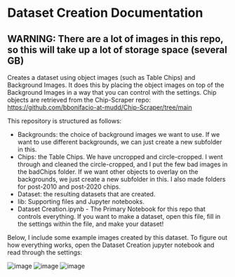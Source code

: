 # Dataset Creation Documentation
## WARNING: There are a lot of images in this repo, so this will take up a lot of storage space (several GB)

Creates a dataset using object images (such as Table Chips) and Background Images. It does this by placing the object images on top of the Background Images in a way that you can control with the settings. Chip objects are retrieved from the Chip-Scraper repo: https://github.com/bbonifacio-at-mudd/Chip-Scraper/tree/main

This repository is structured as follows: 
- Backgrounds: the choice of background images we want to use. If we want to use different backgrounds, we can just create a new subfolder in this.
- Chips: the Table Chips. We have uncropped and circle-cropped. I went through and cleaned the circle-cropped, and I put the few bad images in the badChips folder. If we want other objects to overlay on the backgrounds, we just create a new subfolder in this. I also made folders for post-2010 and post-2020 chips. 
- Dataset: the resulting datasets that are created.  
- lib: Supporting files and Jupyter notebooks.
- Dataset Creation.ipynb - The Primary Notebook for this repo that controls everything. If you want to make a dataset, open this file, fill in the settings within the file, and make your dataset!

Below, I include some example images created by this dataset. To figure out how everything works, open the Dataset Creation jupyter notebook and read through the settings: 

![image](https://github.com/bbonifacio-at-mudd/Dataset-Creation/assets/114462423/f3c9bfa4-c4eb-479d-818c-f0b4d2b9cd10)
![image](https://github.com/bbonifacio-at-mudd/Dataset-Creation/assets/114462423/0bd989ab-3de1-43ba-984c-0a2d76afef07)
![image](https://github.com/bbonifacio-at-mudd/Dataset-Creation/assets/114462423/9c3b7a92-dce3-401d-9fa2-720b6f3d0040)

